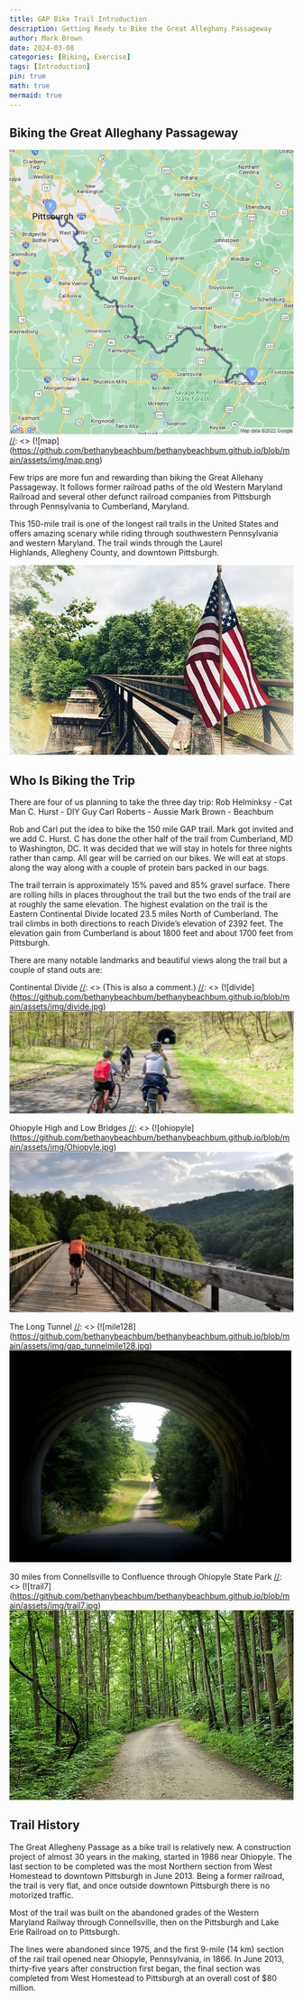 ```yaml
---
title: GAP Bike Trail Introduction
description: Getting Ready to Bike the Great Alleghany Passageway
author: Mark Brown
date: 2024-03-08
categories: [Biking, Exercise]
tags: [Introduction]
pin: true
math: true
mermaid: true
---
```

## Biking the Great Alleghany Passageway

[comment]: <> (This is a comment, it will not be included)
[//]: <> (This may be the most platform independent comment) 
![GAP_map](/assets/img/map.png)
[//]: <> (![map] (https://github.com/bethanybeachbum/bethanybeachbum.github.io/blob/main/assets/img/map.png)


 Few trips are more fun and rewarding than biking the Great Allehany Passageway.  It follows former railroad paths of the old Western Maryland Railroad and several other defunct railroad companies from Pittsburgh through Pennsylvania to Cumberland, Maryland.

This 150-mile trail is one of the longest rail trails in the United States and offers amazing scenary while riding through southwestern Pennsylvania and western Maryland. The trail winds through the Laurel Highlands, Allegheny County, and downtown Pittsburgh.

![trail8](/assets/img/trail8.jpg)

## Who Is Biking the Trip

There are four of us planning to take the three day trip:
Rob Helminksy - Cat Man
C. Hurst - DIY Guy
Carl Roberts - Aussie
Mark Brown - Beachbum

Rob and Carl put the idea to bike the 150 mile GAP trail.  Mark got invited and we add C. Hurst.  C has done the other half of the trail from Cumberland, MD to Washington, DC.  It was decided that we will stay in hotels for three nights rather than camp.  All gear will be carried on our bikes.  We will eat at stops along the way along with a couple of protein bars packed in our bags.

The trail terrain is approximately 15% paved and 85% gravel surface.  There are rolling hills in places throughout the trail but the two ends of the trail are at roughly the same elevation. The highest evalation on the trail is the Eastern Continental Divide located 23.5 miles North of Cumberland. The trail climbs in both directions to reach Divide’s elevation of 2392 feet. The elevation gain from Cumberland is about 1800 feet and about 1700 feet from Pittsburgh.

There are many notable landmarks and beautiful views along the trail but a couple of stand outs are:

Continental Divide
[//]: <> (This is also a comment.)
[//]: <> (![divide] (https://github.com/bethanybeachbum/bethanybeachbum.github.io/blob/main/assets/img/divide.jpg)
![Divide](/assets/img/divide.jpg)

Ohiopyle High and Low Bridges
[//]: <> (![ohiopyle] (https://github.com/bethanybeachbum/bethanybeachbum.github.io/blob/main/assets/img/Ohiopyle.jpg)
![Ohiopyle](/assets/img/Ohiopyle.jpeg)

The Long Tunnel
[//]: <> (![mile128] (https://github.com/bethanybeachbum/bethanybeachbum.github.io/blob/main/assets/img/gap_tunnelmile128.jpg)
![long_tunnel](/assets/img/gap_tunnel_mile128.jpg)

30 miles from Connellsville to Confluence through Ohiopyle State Park
[//]: <> (![trail7] (https://github.com/bethanybeachbum/bethanybeachbum.github.io/blob/main/assets/img/trail7.jpg)
![trail7](/assets/img/trail7.jpg)

## Trail History

The Great Allegheny Passage as a bike trail is relatively new. A construction project of almost 30 years in the making, started in 1986 near Ohiopyle. The last section to be completed was the most Northern section from West Homestead to downtown Pittsburgh in June 2013. Being a former railroad, the trail is very flat, and once outside downtown Pittsburgh there is no motorized traffic.  

Most of the trail was built on the abandoned grades of the Western Maryland Railway through Connellsville, then on the Pittsburgh and Lake Erie Railroad on to Pittsburgh.

The lines were abandoned since 1975, and the first 9-mile (14 km) section of the rail trail opened near Ohiopyle, Pennsylvania, in 1866. In June 2013, thirty-five years after construction first began, the final section was completed from West Homestead to Pittsburgh at an overall cost of $80 million.